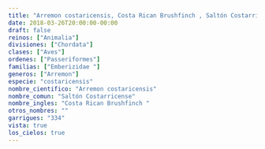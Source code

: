 ```yaml
---
title: "Arremon costaricensis, Costa Rican Brushfinch , Saltón Costarricense"
date: 2018-03-26T20:00:00-00:00
draft: false
reinos: ["Animalia"]
divisiones: ["Chordata"]
clases: ["Aves"]
ordenes: ["Passeriformes"]
familias: ["Emberizidae "]
generos: ["Arremon"]
especie: "costaricensis"
nombre_cientifico: "Arremon costaricensis"
nombre_comun: "Saltón Costarricense"
nombre_ingles: "Costa Rican Brushfinch "
otros_nombres: ""
garrigues: "334"
vista: true
los_cielos: true
---
```

